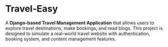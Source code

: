 # Travel-Easy
A **Django-based Travel Management Application** that allows users to explore travel destinations, make bookings, and read blogs. This project is designed to simulate a real-world travel website with authentication, booking system, and content management features.
